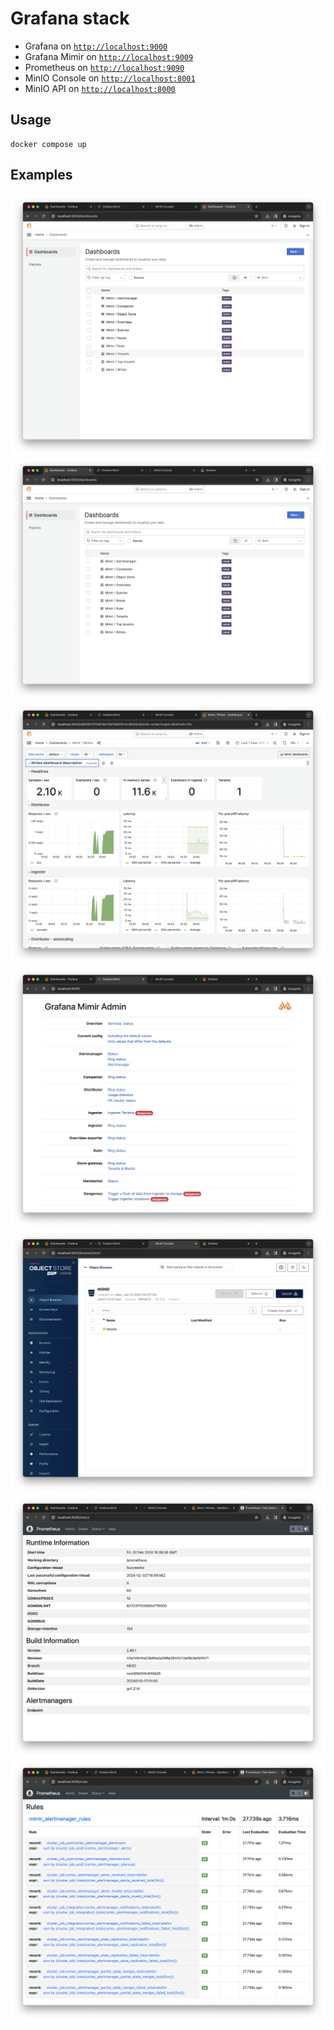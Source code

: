 # Grafana stack

- Grafana on [`http://localhost:9000`](http://localhost:9000)
- Grafana Mimir on [`http://localhost:9009`](http://localhost:9009)
- Prometheus on [`http://localhost:9090`](http://localhost:9090)
- MinIO Console on [`http://localhost:8001`](http://localhost:8001)
- MinIO API on [`http://localhost:8000`](http://localhost:800)

## Usage

```
docker compose up
```

## Examples

![](.docs/grafana1.png)
![](.docs/grafana2.png)
![](.docs/grafana3.png)
![](.docs/mimir1.png)
![](.docs/minio1.png)
![](.docs/prometheus1.png)
![](.docs/prometheus2.png)
